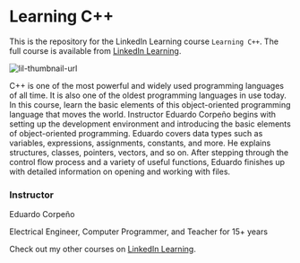 # Learning C++
This is the repository for the LinkedIn Learning course `Learning C++`. The full course is available from [LinkedIn Learning][lil-course-url].

![lil-thumbnail-url]

C++ is one of the most powerful and widely used programming languages of all time. It is also one of the oldest programming languages in use today. In this course, learn the basic elements of this object-oriented programming language that moves the world. Instructor Eduardo Corpeño begins with setting up the development environment and introducing the basic elements of object-oriented programming. Eduardo covers data types such as variables, expressions, assignments, constants, and more. He explains structures, classes, pointers, vectors, and so on. After stepping through the control flow process and a variety of useful functions, Eduardo finishes up with detailed information on opening and working with files.

### Instructor
Eduardo Corpeño

Electrical Engineer, Computer Programmer, and Teacher for 15+ years


Check out my other courses on [LinkedIn Learning][URL-instructor-home].



[0]: # (Replace these placeholder URLs with actual course URLs)

[lil-course-url]: linkedin.com/learning/learning-c-plus-plus-22993675
[lil-thumbnail-url]: https://media.licdn.com/dms/image/D4E0DAQFFyyr75fh80g/learning-public-crop_675_1200/0/1706572609334?e=2147483647&v=beta&t=t4H1o0GeD2gRSCzJQKxKr0xlvqs5F_z_S77joNmc6Xk
[URL-instructor-home]: https://www.linkedin.com/learning/instructors/eduardo-corpeno
